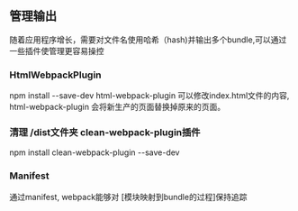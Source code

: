 ## 管理输出
  随着应用程序增长，需要对文件名使用哈希（hash)并输出多个bundle,可以通过一些插件使管理更容易操控

  ### HtmlWebpackPlugin 
  npm install --save-dev html-webpack-plugin
  可以修改index.html文件的内容, html-webpack-plugin 会将新生产的页面替换掉原来的页面。

  ### 清理 /dist文件夹 clean-webpack-plugin插件
  npm install clean-webpack-plugin --save-dev

  ### Manifest 
   通过manifest, webpack能够对 [模块映射到bundle的过程]保持追踪